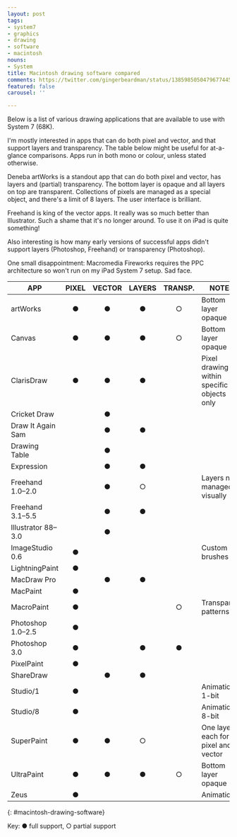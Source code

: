 ```yaml
---
layout: post
tags:
- system7
- graphics
- drawing
- software
- macintosh
nouns:
- System
title: Macintosh drawing software compared
comments: https://twitter.com/gingerbeardman/status/1385985050479677445
featured: false
carousel: ''

---
```

Below is a list of various drawing applications that are available to use with System 7 (68K).

I'm mostly interested in apps that can do both pixel and vector, and that support layers and transparency. The table below might be useful for at-a-glance comparisons. Apps run in both mono or colour, unless stated otherwise.

Deneba artWorks is a standout app that can do both pixel and vector, has layers and (partial) transparency. The bottom layer is opaque and all layers on top are transparent. Collections of pixels are managed as a special object, and there's a limit of 8 layers. The user interface is brilliant.

Freehand is king of the vector apps. It really was so much better than Illustrator. Such a shame that it's no longer around. To use it on iPad is quite something!

Also interesting is how many early versions of successful apps didn't support layers (Photoshop, Freehand) or transparency (Photoshop).

One small disappointment: Macromedia Fireworks requires the PPC architecture so won't run on my iPad System 7 setup. Sad face.

| APP                | PIXEL | VECTOR | LAYERS | TRANSP. | NOTES |
| ------------------ |:-----:|:------:|:------:|:-------:| ----- |
| artWorks           | ●     | ●      | ●      | ○       | Bottom layer opaque |
| Canvas             | ●     | ●      | ●      | ○       | Bottom layer opaque |
| ClarisDraw         | ●     | ●      | ●      |         | Pixel drawing within specific objects only |
| Cricket Draw       |       | ●      |        |         |  |
| Draw It Again Sam  |       | ●      | ●      |         |  |
| Drawing Table      |       | ●      |        |         |  |
| Expression         |       | ●      | ●      |         |  |
| Freehand 1.0–2.0   |       | ●      | ○      |         | Layers not managed visually |
| Freehand 3.1–5.5   |       | ●      | ●      |         |  |
| Illustrator 88–3.0 |       | ●      |        |         |  |
| ImageStudio 0.6    | ●     |        |        |         | Custom brushes |
| LightningPaint     | ●     |        |        |         |  |
| MacDraw Pro        |       | ●      | ●      |         |  |
| MacPaint           | ●     |        |        |         |  |
| MacroPaint         | ●     |        |        | ○       | Transparent patterns |
| Photoshop 1.0–2.5  | ●     |        |        |         |  |
| Photoshop 3.0      | ●     |        | ●      | ●       |  |
| PixelPaint         | ●     |        |        |         |  |
| ShareDraw          |       | ●      | ●      |         |  |
| Studio/1           | ●     |        |        |         | Animation, 1-bit |
| Studio/8           | ●     |        |        |         | Animation, 8-bit |
| SuperPaint         | ●     | ●      | ○      |         | One layer each for pixel and vector |
| UltraPaint         | ●     | ●      | ●      | ○       | Bottom layer opaque |
| Zeus               | ●     |        |        |         | Animation |
{: #macintosh-drawing-software}

Key: ● full support, ○ partial support